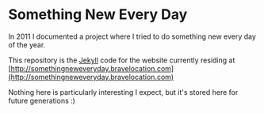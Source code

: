 # Something New Every Day #

In 2011 I documented a project where I tried to do something new every day of the year.

This repository is the [Jekyll](http://jekyllrb.com) code for the website currently residing at [http://somethingneweveryday.bravelocation.com](http://somethingneweveryday.bravelocation.com)

Nothing here is particularly interesting I expect, but it's stored here for future generations :)
